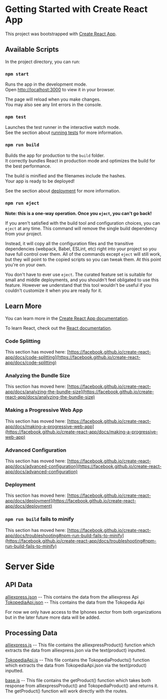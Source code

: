 # Getting Started with Create React App

This project was bootstrapped with [Create React App](https://github.com/facebook/create-react-app).

## Available Scripts

In the project directory, you can run:

### `npm start`

Runs the app in the development mode.\
Open [http://localhost:3000](http://localhost:3000) to view it in your browser.

The page will reload when you make changes.\
You may also see any lint errors in the console.

### `npm test`

Launches the test runner in the interactive watch mode.\
See the section about [running tests](https://facebook.github.io/create-react-app/docs/running-tests) for more information.

### `npm run build`

Builds the app for production to the `build` folder.\
It correctly bundles React in production mode and optimizes the build for the best performance.

The build is minified and the filenames include the hashes.\
Your app is ready to be deployed!

See the section about [deployment](https://facebook.github.io/create-react-app/docs/deployment) for more information.

### `npm run eject`

**Note: this is a one-way operation. Once you `eject`, you can't go back!**

If you aren't satisfied with the build tool and configuration choices, you can `eject` at any time. This command will remove the single build dependency from your project.

Instead, it will copy all the configuration files and the transitive dependencies (webpack, Babel, ESLint, etc) right into your project so you have full control over them. All of the commands except `eject` will still work, but they will point to the copied scripts so you can tweak them. At this point you're on your own.

You don't have to ever use `eject`. The curated feature set is suitable for small and middle deployments, and you shouldn't feel obligated to use this feature. However we understand that this tool wouldn't be useful if you couldn't customize it when you are ready for it.

## Learn More

You can learn more in the [Create React App documentation](https://facebook.github.io/create-react-app/docs/getting-started).

To learn React, check out the [React documentation](https://reactjs.org/).

### Code Splitting

This section has moved here: [https://facebook.github.io/create-react-app/docs/code-splitting](https://facebook.github.io/create-react-app/docs/code-splitting)

### Analyzing the Bundle Size

This section has moved here: [https://facebook.github.io/create-react-app/docs/analyzing-the-bundle-size](https://facebook.github.io/create-react-app/docs/analyzing-the-bundle-size)

### Making a Progressive Web App

This section has moved here: [https://facebook.github.io/create-react-app/docs/making-a-progressive-web-app](https://facebook.github.io/create-react-app/docs/making-a-progressive-web-app)

### Advanced Configuration

This section has moved here: [https://facebook.github.io/create-react-app/docs/advanced-configuration](https://facebook.github.io/create-react-app/docs/advanced-configuration)

### Deployment

This section has moved here: [https://facebook.github.io/create-react-app/docs/deployment](https://facebook.github.io/create-react-app/docs/deployment)

### `npm run build` fails to minify

This section has moved here: [https://facebook.github.io/create-react-app/docs/troubleshooting#npm-run-build-fails-to-minify](https://facebook.github.io/create-react-app/docs/troubleshooting#npm-run-build-fails-to-minify)

# Server Side

## API Data

[alliexpress.json](https://github.com/Myles181/SmartChoice/blob/myles/smartchoice/server_side/alliexpress.json) -- This contains the data from the alliexpress Api
[TokopediaApi.json](https://github.com/Myles181/SmartChoice/blob/myles/smartchoice/server_side/TokopediaApi.json) -- This contains the data from the Tokopedia Api

For now we only have access to the Iphones sector from both organizations but in the later future more data will be added.

## Processing Data

[alliexpress.js](https://github.com/Myles181/SmartChoice/blob/myles/smartchoice/server_side/alliexpress.js) -- This file contains the alliexpressProduct() function which extracts the data from alliexpress.json via the text(product) inputted.

[TokopediaApi.js](https://github.com/Myles181/SmartChoice/blob/myles/smartchoice/server_side/Tokopedia.js) -- This file contains the TokopediaProducts() function which extracts the data from TokopediaApi.json via the text(product) inputted.

[base.js](https://github.com/Myles181/SmartChoice/blob/myles/smartchoice/server_side/base.js) -- This file contains the getProduct() function which takes both response from alliexpressProduct() and TokopediaProduct() and returns it. The getProduct() function will work directly with the routes.


